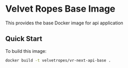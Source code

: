# Velvet Ropes Base Image

This provides the base Docker image for api application

## Quick Start

To build this image:
```bash
docker build -t velvetropes/vr-next-api-base .
```